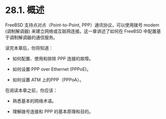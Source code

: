 # 28.1. 概述

FreeBSD 支持点对点（Point-to-Point, PPP）通讯协议，可以使用拨号 modem (调制解调器) 来建立网络或互联网连接。这一章讲述了如何在 FreeBSD 中配置基于调制解调器的通信服务。

读完本章后，你将知道：

- 如何配置、使用和排除 PPP 连接的故障。

- 如何设置 PPP over Ethernet (PPPoE)。

- 如何设置 ATM 上的PPP（PPPoA）。

在阅读本章之前，你应该：

- 熟悉基本的网络术语。

- 理解拨号连接和 PPP 的基本原理和目的。